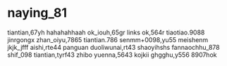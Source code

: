 # naying_81
tiantian,67yh
hahahahhaah
ok_iouh,65gr
links ok,564r
tiaotiao.9088
jinrgongx
zhan_oiyu,7865
tiantian.786
senmm+0098,yu55
meishenm
jkjk_jfff
aishi,rte44
panguan
duoliwunai,rt43
shaoyihshs
fannaochhu_878
shif_098
tiantian,tyrf43
zhibo
yuenna,5643
kojkii
ghgghu,y556
8907hok
